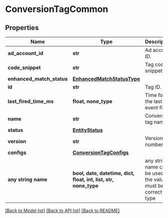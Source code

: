 # ConversionTagCommon


## Properties
Name | Type | Description | Notes
------------ | ------------- | ------------- | -------------
**ad_account_id** | **str** | Ad account ID. | [optional] 
**code_snippet** | **str** | Tag code snippet. | [optional] 
**enhanced_match_status** | [**EnhancedMatchStatusType**](EnhancedMatchStatusType.md) |  | [optional] 
**id** | **str** | Tag ID. | [optional] 
**last_fired_time_ms** | **float, none_type** | Time for the last event fired. | [optional] 
**name** | **str** | Conversion tag name. | [optional] 
**status** | [**EntityStatus**](EntityStatus.md) |  | [optional] 
**version** | **str** | Version number. | [optional] 
**configs** | [**ConversionTagConfigs**](ConversionTagConfigs.md) |  | [optional] 
**any string name** | **bool, date, datetime, dict, float, int, list, str, none_type** | any string name can be used but the value must be the correct type | [optional]

[[Back to Model list]](../README.md#documentation-for-models) [[Back to API list]](../README.md#documentation-for-api-endpoints) [[Back to README]](../README.md)


